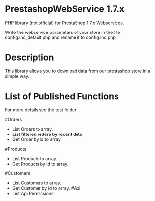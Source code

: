# PrestashopWebService 1.7.x
PHP library (not official) for PrestaShop 1.7.x Webservices.

Write the webservice parameters of your store in the file config.inc_default.php and rename it to config.inc.php

# Description
This library allows you to download data from our prestashop store in a simple way.
# List of Published Functions
For more details see the test folder:

#Orders
- List Orders to array.
- **List filtered orders by recent date**
- Get Order by id to array.

#Products
- List Products to array.
- Get Products by id to array.

#Customers
- List Customers to array.
- Get Customer by id to array.
#Api
- List Api Permissions
